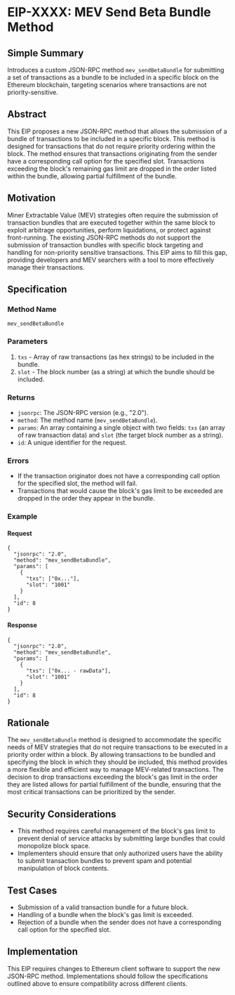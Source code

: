 # EIP-XXXX: MEV Send Beta Bundle Method

## Simple Summary
Introduces a custom JSON-RPC method `mev_sendBetaBundle` for submitting a set of transactions as a bundle to be included in a specific block on the Ethereum blockchain, targeting scenarios where transactions are not priority-sensitive.

## Abstract
This EIP proposes a new JSON-RPC method that allows the submission of a bundle of transactions to be included in a specific block. This method is designed for transactions that do not require priority ordering within the block. The method ensures that transactions originating from the sender have a corresponding call option for the specified slot. Transactions exceeding the block's remaining gas limit are dropped in the order listed within the bundle, allowing partial fulfillment of the bundle.

## Motivation
Miner Extractable Value (MEV) strategies often require the submission of transaction bundles that are executed together within the same block to exploit arbitrage opportunities, perform liquidations, or protect against front-running. The existing JSON-RPC methods do not support the submission of transaction bundles with specific block targeting and handling for non-priority sensitive transactions. This EIP aims to fill this gap, providing developers and MEV searchers with a tool to more effectively manage their transactions.

## Specification

### Method Name
`mev_sendBetaBundle`

### Parameters
1. `txs` - Array of raw transactions (as hex strings) to be included in the bundle.
2. `slot` - The block number (as a string) at which the bundle should be included.

### Returns
- `jsonrpc`: The JSON-RPC version (e.g., "2.0").
- `method`: The method name (`mev_sendBetaBundle`).
- `params`: An array containing a single object with two fields: `txs` (an array of raw transaction data) and `slot` (the target block number as a string).
- `id`: A unique identifier for the request.

### Errors
- If the transaction originator does not have a corresponding call option for the specified slot, the method will fail.
- Transactions that would cause the block's gas limit to be exceeded are dropped in the order they appear in the bundle.

### Example

#### Request

```jsonc
{
  "jsonrpc": "2.0",
  "method": "mev_sendBetaBundle",
  "params": [
    {
      "txs": ["0x..."],
      "slot": "1001"
    }
  ],
  "id": 8
}
```

#### Response

```jsonc
{
  "jsonrpc": "2.0",
  "method": "mev_sendBetaBundle",
  "params": [
    {
      "txs": ["0x... - rawData"],
      "slot": "1001"
    }
  ],
  "id": 8
}
```

## Rationale
The `mev_sendBetaBundle` method is designed to accommodate the specific needs of MEV strategies that do not require transactions to be executed in a priority order within a block. By allowing transactions to be bundled and specifying the block in which they should be included, this method provides a more flexible and efficient way to manage MEV-related transactions. The decision to drop transactions exceeding the block's gas limit in the order they are listed allows for partial fulfillment of the bundle, ensuring that the most critical transactions can be prioritized by the sender.

## Security Considerations

- This method requires careful management of the block's gas limit to prevent denial of service attacks by submitting large bundles that could monopolize block space.
- Implementers should ensure that only authorized users have the ability to submit transaction bundles to prevent spam and potential manipulation of block contents.

## Test Cases
- Submission of a valid transaction bundle for a future block.
- Handling of a bundle when the block's gas limit is exceeded.
- Rejection of a bundle when the sender does not have a corresponding call option for the specified slot.

## Implementation
This EIP requires changes to Ethereum client software to support the new JSON-RPC method. Implementations should follow the specifications outlined above to ensure compatibility across different clients.
